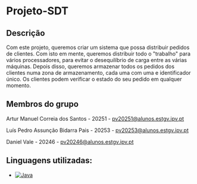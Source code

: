 # Projeto-SDT

## Descrição

Com este projeto, queremos criar um sistema que possa distribuir pedidos de clientes.
Com isto em mente, queremos distribuir todo o "trabalho" para vários processadores, para evitar
o desequilíbrio de carga entre as várias máquinas.
Depois disso, queremos armazenar todos os pedidos dos clientes numa zona de armazenamento, cada uma com uma
e identificador único. 
Os clientes podem verificar o estado do seu pedido em qualquer momento.

## Membros do grupo

Artur Manuel Correia dos Santos - 20251 - pv20251@alunos.estgv.ipv.pt

Luís Pedro Assunção Bidarra Pais - 20253 - pv20253@alunos.estgv.ipv.pt

Daniel Vale - 20246 - pv20246@alunos.estgv.ipv.pt

## Linguagens utilizadas:

* [![Java][Java.js]][Java-url]


[Java.js]: https://img.shields.io/badge/Java-007396?style=flat-square&logo=Java&logoColor=white
[Java-url]: https://java.com/
